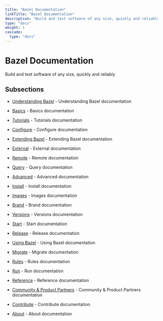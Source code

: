 ```yaml
---
title: "Bazel Documentation"
linkTitle: "Bazel Documentation"
description: "Build and test software of any size, quickly and reliably"
type: "docs"
weight: 1
cascade:
  type: "docs"
---
```


# Bazel Documentation


Build and test software of any size, quickly and reliably





## Subsections


- [Understanding Bazel](/concepts/) - Understanding Bazel documentation

- [Basics](/basics/) - Basics documentation

- [Tutorials](/tutorials/) - Tutorials documentation

- [Configure](/configure/) - Configure documentation

- [Extending Bazel](/extending/) - Extending Bazel documentation

- [External](/external/) - External documentation

- [Remote](/remote/) - Remote documentation

- [Query](/query/) - Query documentation

- [Advanced](/advanced/) - Advanced documentation

- [Install](/install/) - Install documentation

- [Images](/images/) - Images documentation

- [Brand](/brand/) - Brand documentation

- [Versions](/versions/) - Versions documentation

- [Start](/start/) - Start documentation

- [Release](/release/) - Release documentation

- [Using Bazel](/docs/) - Using Bazel documentation

- [Migrate](/migrate/) - Migrate documentation

- [Rules](/rules/) - Rules documentation

- [Run](/run/) - Run documentation

- [Reference](/reference/) - Reference documentation

- [Community & Product Partners](/community/) - Community & Product Partners documentation

- [Contribute](/contribute/) - Contribute documentation

- [About](/about/) - About documentation

